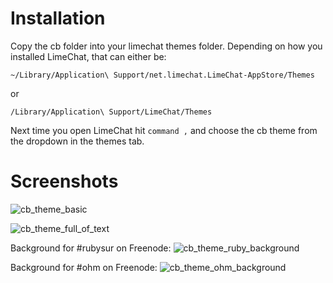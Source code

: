 Installation
============

Copy the cb folder into your limechat themes folder. Depending on how you installed LimeChat, that can either be:

`~/Library/Application\ Support/net.limechat.LimeChat-AppStore/Themes`

or

`/Library/Application\ Support/LimeChat/Themes`

Next time you open LimeChat hit `command ,` and choose the cb theme from the dropdown in the themes tab.

Screenshots
===========

![cb_theme_basic](http://f.cl.ly/items/393j3N2Z3B1J3o241z2a/Screen%20Shot%202012-03-30%20at%2011.41.21%20AM.png)

![cb_theme_full_of_text](http://f.cl.ly/items/1L2X24081n1P0X3j1W2A/Screen%20Shot%202012-03-30%20at%2011.56.00%20AM.png)

Background for #rubysur on Freenode:
![cb_theme_ruby_background](http://f.cl.ly/items/300P1D1k2U1l2x1O1d1F/Screen%20Shot%202012-03-30%20at%2011.43.47%20AM.png)

Background for #ohm on Freenode:
![cb_theme_ohm_background](http://f.cl.ly/items/0J2p3g3D3l1t2t3E2Y1b/Screen%20Shot%202012-03-30%20at%2012.28.07%20PM.png)
